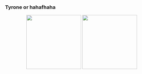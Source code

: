### Tyrone or hahafhaha

<!--START_SECTION:waka-->
<!--END_SECTION:waka-->

<p align="center">  
    <img height="180em" src="https://github-readme-stats.vercel.app/api?username=TyroneHe-0926&hide_border=true&show_icons=true&include_all_commits=true&bg_color=0,EC6C6C,FFD479,FFFC79,73FA79&theme=graywhite&locale=en" />
    <img height="180em" src="https://github-readme-stats.vercel.app/api/top-langs/?username=TyroneHe-0926&hide=css,scss,html&langs_count=8&hide_border=true&layout=compact&bg_color=0,73FA79,73FDFF,D783FF&theme=graywhite&locale=en" />
</p>
